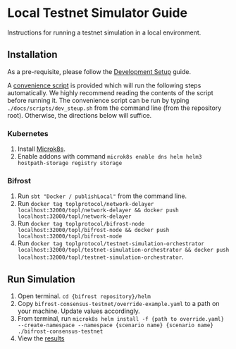# Local Testnet Simulator Guide
Instructions for running a testnet simulation in a local environment.

## Installation
As a pre-requisite, please follow the [Development Setup](./DevelopmentSetup.md) guide.

A [convenience script](./scripts/test_setup.sh) is provided which will run the following steps automatically.  We highly recommend reading the contents of the script before running it.  The convenience script can be run by typing `./docs/scripts/dev_steup.sh` from the command line (from the repository root).
Otherwise, the directions below will suffice.

### Kubernetes
1. Install [Microk8s](https://microk8s.io/docs/install-alternatives).
1. Enable addons with command `microk8s enable dns helm helm3 hostpath-storage registry storage`

### Bifrost
1. Run `sbt "Docker / publishLocal"` from the command line.
1. Run `docker tag toplprotocol/network-delayer localhost:32000/topl/network-delayer && docker push localhost:32000/topl/network-delayer`
1. Run `docker tag toplprotocol/bifrost-node localhost:32000/topl/bifrost-node && docker push localhost:32000/topl/bifrost-node`
1. Run `docker tag toplprotocol/testnet-simulation-orchestrator localhost:32000/topl/testnet-simulation-orchestrator && docker push localhost:32000/topl/testnet-simulation-orchestrator`.

## Run Simulation
1. Open terminal.  `cd {bifrost repository}/helm`
1. Copy `bifrost-consensus-testnet/override-example.yaml` to a path on your machine.  Update values accordingly.
1. From terminal, run `microk8s helm install -f {path to override.yaml} --create-namespace --namespace {scenario name} {scenario name} ./bifrost-consensus-testnet`
1. View the [results](https://console.cloud.google.com/storage/browser/bifrost-topl-labs-testnet-scenario-results/%2Fsimulation/results)
